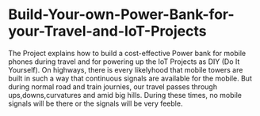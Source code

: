 # Build-Your-own-Power-Bank-for-your-Travel-and-IoT-Projects
The Project explains how to build a cost-effective Power bank for mobile phones during travel and for powering up the IoT Projects as DIY (Do It Yourself).
On highways, there is every likelyhood that mobile towers are built in such a way that continuous signals are available for the mobile. 
But during normal road and train journies, our travel passes through ups,downs,curvatures and amid big hills. During these times, no mobile signals will be there or the signals will be very feeble. 
